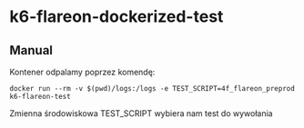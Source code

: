 # k6-flareon-dockerized-test

## Manual

Kontener odpalamy poprzez komendę:

```
docker run --rm -v $(pwd)/logs:/logs -e TEST_SCRIPT=4f_flareon_preprod k6-flareon-test
```

Zmienna środowiskowa TEST_SCRIPT wybiera nam test do wywołania
